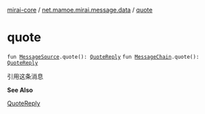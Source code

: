 [mirai-core](../index.md) / [net.mamoe.mirai.message.data](index.md) / [quote](./quote.md)

# quote

`fun `[`MessageSource`](-message-source/index.md)`.quote(): `[`QuoteReply`](-quote-reply/index.md)
`fun `[`MessageChain`](-message-chain/index.md)`.quote(): `[`QuoteReply`](-quote-reply/index.md)

引用这条消息

**See Also**

[QuoteReply](-quote-reply/index.md)

